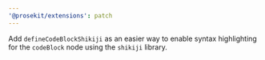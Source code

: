 ```yaml
---
'@prosekit/extensions': patch
---
```


Add `defineCodeBlockShikiji` as an easier way to enable syntax highlighting for the `codeBlock` node using the `shikiji` library.
